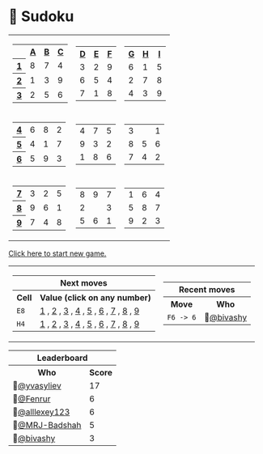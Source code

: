 <h1>📝 Sudoku</h1>
<table class="grid">
    <tr>
        <td>
            <table class="subgrid0">
                <tr>
                    <th></th>
                    <th>
                        <a href="#">A</a>
                    </th>
                    <th>
                        <a href="#">B</a>
                    </th>
                    <th>
                        <a href="#">C</a>
                    </th>
                </tr>
                <tr class="0">
                    <th>
                        <a href="#">1</a>
                    </th>
                    <td class="0">8</td>
                    <td class="1">7</td>
                    <td class="2">4</td>
                </tr>
                <tr class="1">
                    <th>
                        <a href="#">2</a>
                    </th>
                    <td class="0">1</td>
                    <td class="1">3</td>
                    <td class="2">9</td>
                </tr>
                <tr class="2">
                    <th>
                        <a href="#">3</a>
                    </th>
                    <td class="0">2</td>
                    <td class="1">5</td>
                    <td class="2">6</td>
                </tr>
            </table>
        </td>
        <td>
            <table class="subgrid1">
                <tr>
                    <th>
                        <a href="#">D</a>
                    </th>
                    <th>
                        <a href="#">E</a>
                    </th>
                    <th>
                        <a href="#">F</a>
                    </th>
                </tr>
                <tr class="0">
                    <td class="3">3</td>
                    <td class="4">2</td>
                    <td class="5">9</td>
                </tr>
                <tr class="1">
                    <td class="3">6</td>
                    <td class="4">5</td>
                    <td class="5">4</td>
                </tr>
                <tr class="2">
                    <td class="3">7</td>
                    <td class="4">1</td>
                    <td class="5">8</td>
                </tr>
            </table>
        </td>
        <td>
            <table class="subgrid2">
                <tr>
                    <th>
                        <a href="#">G</a>
                    </th>
                    <th>
                        <a href="#">H</a>
                    </th>
                    <th>
                        <a href="#">I</a>
                    </th>
                </tr>
                <tr class="0">
                    <td class="6">6</td>
                    <td class="7">1</td>
                    <td class="8">5</td>
                </tr>
                <tr class="1">
                    <td class="6">2</td>
                    <td class="7">7</td>
                    <td class="8">8</td>
                </tr>
                <tr class="2">
                    <td class="6">4</td>
                    <td class="7">3</td>
                    <td class="8">9</td>
                </tr>
            </table>
        </td>
    </tr>
    <tr>
        <td>
            <table class="subgrid3">
                <tr class="3">
                    <th>
                        <a href="#">4</a>
                    </th>
                    <td class="0">6</td>
                    <td class="1">8</td>
                    <td class="2">2</td>
                </tr>
                <tr class="4">
                    <th>
                        <a href="#">5</a>
                    </th>
                    <td class="0">4</td>
                    <td class="1">1</td>
                    <td class="2">7</td>
                </tr>
                <tr class="5">
                    <th>
                        <a href="#">6</a>
                    </th>
                    <td class="0">5</td>
                    <td class="1">9</td>
                    <td class="2">3</td>
                </tr>
            </table>
        </td>
        <td>
            <table class="subgrid4">
                <tr class="3">
                    <td class="3">4</td>
                    <td class="4">7</td>
                    <td class="5">5</td>
                </tr>
                <tr class="4">
                    <td class="3">9</td>
                    <td class="4">3</td>
                    <td class="5">2</td>
                </tr>
                <tr class="5">
                    <td class="3">1</td>
                    <td class="4">8</td>
                    <td class="5">6</td>
                </tr>
            </table>
        </td>
        <td>
            <table class="subgrid5">
                <tr class="3">
                    <td class="6">3</td>
                    <td class="7"></td>
                    <td class="8">1</td>
                </tr>
                <tr class="4">
                    <td class="6">8</td>
                    <td class="7">5</td>
                    <td class="8">6</td>
                </tr>
                <tr class="5">
                    <td class="6">7</td>
                    <td class="7">4</td>
                    <td class="8">2</td>
                </tr>
            </table>
        </td>
    </tr>
    <tr>
        <td>
            <table class="subgrid6">
                <tr class="6">
                    <th>
                        <a href="#">7</a>
                    </th>
                    <td class="0">3</td>
                    <td class="1">2</td>
                    <td class="2">5</td>
                </tr>
                <tr class="7">
                    <th>
                        <a href="#">8</a>
                    </th>
                    <td class="0">9</td>
                    <td class="1">6</td>
                    <td class="2">1</td>
                </tr>
                <tr class="8">
                    <th>
                        <a href="#">9</a>
                    </th>
                    <td class="0">7</td>
                    <td class="1">4</td>
                    <td class="2">8</td>
                </tr>
            </table>
        </td>
        <td>
            <table class="subgrid7">
                <tr class="6">
                    <td class="3">8</td>
                    <td class="4">9</td>
                    <td class="5">7</td>
                </tr>
                <tr class="7">
                    <td class="3">2</td>
                    <td class="4"></td>
                    <td class="5">3</td>
                </tr>
                <tr class="8">
                    <td class="3">5</td>
                    <td class="4">6</td>
                    <td class="5">1</td>
                </tr>
            </table>
        </td>
        <td>
            <table class="subgrid8">
                <tr class="6">
                    <td class="6">1</td>
                    <td class="7">6</td>
                    <td class="8">4</td>
                </tr>
                <tr class="7">
                    <td class="6">5</td>
                    <td class="7">8</td>
                    <td class="8">7</td>
                </tr>
                <tr class="8">
                    <td class="6">9</td>
                    <td class="7">2</td>
                    <td class="8">3</td>
                </tr>
            </table>
        </td>
    </tr>
</table>
<p><a href="https://github.com/yvasyliev/github-actions-check/issues/new?title=new&amp;body=Just%20push%20&#39;Submit%20new%20issue&#39;.%20You%20don&#39;t%20need%20to%20do%20anything%20else.">Click here to start new game.</a></p>
<table>
    <tr>
        <td>
            <table class="nextMoves">
    <tr>
        <th colspan="2">Next moves</th>
    </tr>
    <tr>
        <th>Cell</th>
        <th>Value (click on any number)</th>
    </tr>
    <tr>
        <td><code>E8</code></td>
        <td>
            <span>
                <a href="https://github.com/yvasyliev/github-actions-check/issues/new?title=fill%20E8%201&amp;body=Just%20push%20&#39;Submit%20new%20issue&#39;.%20You%20don&#39;t%20need%20to%20do%20anything%20else."
                >1</a><span> , </span>
            </span><span>
                <a href="https://github.com/yvasyliev/github-actions-check/issues/new?title=fill%20E8%202&amp;body=Just%20push%20&#39;Submit%20new%20issue&#39;.%20You%20don&#39;t%20need%20to%20do%20anything%20else."
                >2</a><span> , </span>
            </span><span>
                <a href="https://github.com/yvasyliev/github-actions-check/issues/new?title=fill%20E8%203&amp;body=Just%20push%20&#39;Submit%20new%20issue&#39;.%20You%20don&#39;t%20need%20to%20do%20anything%20else."
                >3</a><span> , </span>
            </span><span>
                <a href="https://github.com/yvasyliev/github-actions-check/issues/new?title=fill%20E8%204&amp;body=Just%20push%20&#39;Submit%20new%20issue&#39;.%20You%20don&#39;t%20need%20to%20do%20anything%20else."
                >4</a><span> , </span>
            </span><span>
                <a href="https://github.com/yvasyliev/github-actions-check/issues/new?title=fill%20E8%205&amp;body=Just%20push%20&#39;Submit%20new%20issue&#39;.%20You%20don&#39;t%20need%20to%20do%20anything%20else."
                >5</a><span> , </span>
            </span><span>
                <a href="https://github.com/yvasyliev/github-actions-check/issues/new?title=fill%20E8%206&amp;body=Just%20push%20&#39;Submit%20new%20issue&#39;.%20You%20don&#39;t%20need%20to%20do%20anything%20else."
                >6</a><span> , </span>
            </span><span>
                <a href="https://github.com/yvasyliev/github-actions-check/issues/new?title=fill%20E8%207&amp;body=Just%20push%20&#39;Submit%20new%20issue&#39;.%20You%20don&#39;t%20need%20to%20do%20anything%20else."
                >7</a><span> , </span>
            </span><span>
                <a href="https://github.com/yvasyliev/github-actions-check/issues/new?title=fill%20E8%208&amp;body=Just%20push%20&#39;Submit%20new%20issue&#39;.%20You%20don&#39;t%20need%20to%20do%20anything%20else."
                >8</a><span> , </span>
            </span><span>
                <a href="https://github.com/yvasyliev/github-actions-check/issues/new?title=fill%20E8%209&amp;body=Just%20push%20&#39;Submit%20new%20issue&#39;.%20You%20don&#39;t%20need%20to%20do%20anything%20else."
                >9</a>
            </span>
        </td>
    </tr>
    <tr>
        <td><code>H4</code></td>
        <td>
            <span>
                <a href="https://github.com/yvasyliev/github-actions-check/issues/new?title=fill%20H4%201&amp;body=Just%20push%20&#39;Submit%20new%20issue&#39;.%20You%20don&#39;t%20need%20to%20do%20anything%20else."
                >1</a><span> , </span>
            </span><span>
                <a href="https://github.com/yvasyliev/github-actions-check/issues/new?title=fill%20H4%202&amp;body=Just%20push%20&#39;Submit%20new%20issue&#39;.%20You%20don&#39;t%20need%20to%20do%20anything%20else."
                >2</a><span> , </span>
            </span><span>
                <a href="https://github.com/yvasyliev/github-actions-check/issues/new?title=fill%20H4%203&amp;body=Just%20push%20&#39;Submit%20new%20issue&#39;.%20You%20don&#39;t%20need%20to%20do%20anything%20else."
                >3</a><span> , </span>
            </span><span>
                <a href="https://github.com/yvasyliev/github-actions-check/issues/new?title=fill%20H4%204&amp;body=Just%20push%20&#39;Submit%20new%20issue&#39;.%20You%20don&#39;t%20need%20to%20do%20anything%20else."
                >4</a><span> , </span>
            </span><span>
                <a href="https://github.com/yvasyliev/github-actions-check/issues/new?title=fill%20H4%205&amp;body=Just%20push%20&#39;Submit%20new%20issue&#39;.%20You%20don&#39;t%20need%20to%20do%20anything%20else."
                >5</a><span> , </span>
            </span><span>
                <a href="https://github.com/yvasyliev/github-actions-check/issues/new?title=fill%20H4%206&amp;body=Just%20push%20&#39;Submit%20new%20issue&#39;.%20You%20don&#39;t%20need%20to%20do%20anything%20else."
                >6</a><span> , </span>
            </span><span>
                <a href="https://github.com/yvasyliev/github-actions-check/issues/new?title=fill%20H4%207&amp;body=Just%20push%20&#39;Submit%20new%20issue&#39;.%20You%20don&#39;t%20need%20to%20do%20anything%20else."
                >7</a><span> , </span>
            </span><span>
                <a href="https://github.com/yvasyliev/github-actions-check/issues/new?title=fill%20H4%208&amp;body=Just%20push%20&#39;Submit%20new%20issue&#39;.%20You%20don&#39;t%20need%20to%20do%20anything%20else."
                >8</a><span> , </span>
            </span><span>
                <a href="https://github.com/yvasyliev/github-actions-check/issues/new?title=fill%20H4%209&amp;body=Just%20push%20&#39;Submit%20new%20issue&#39;.%20You%20don&#39;t%20need%20to%20do%20anything%20else."
                >9</a>
            </span>
        </td>
    </tr>
</table>
        </td>
        <td>
            <table class="recentMoves">
    <tr>
        <th colspan="2">Recent moves</th>
    </tr>
    <tr>
        <th>Move</th>
        <th>Who</th>
    </tr>
    <tr class="move">
        <td><code class="cell">F6 -&gt; 6</code>
        </td>
        <td>👤<a class="who"
                href="https://github.com/bivashy">@bivashy</a></td>
    </tr>
</table>
        </td>
    </tr>
</table>
<table class="leaderboard">
    <tr>
        <th colspan="2">Leaderboard</th>
    </tr>
    <tr>
        <th>Who</th>
        <th>Score</th>
    </tr>
    <tr class="record">
        <td>👤<a class="who"
                href="https://github.com/yvasyliev">@yvasyliev</a></td>
        <td class="score">17</td>
    </tr>
    <tr class="record">
        <td>👤<a class="who"
                href="https://github.com/Fenrur">@Fenrur</a></td>
        <td class="score">6</td>
    </tr>
    <tr class="record">
        <td>👤<a class="who"
                href="https://github.com/alllexey123">@alllexey123</a></td>
        <td class="score">6</td>
    </tr>
    <tr class="record">
        <td>👤<a class="who"
                href="https://github.com/MRJ-Badshah">@MRJ-Badshah</a></td>
        <td class="score">5</td>
    </tr>
    <tr class="record">
        <td>👤<a class="who"
                href="https://github.com/bivashy">@bivashy</a></td>
        <td class="score">3</td>
    </tr>
</table>